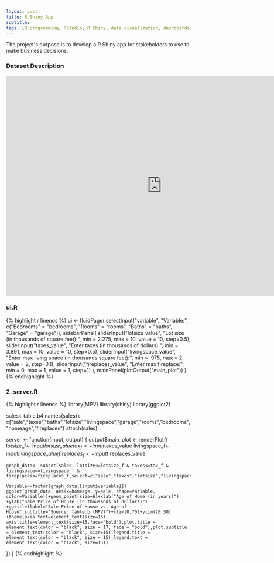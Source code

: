 ```yaml
---
layout: post
title: R Shiny App
subtitle:
tags: [R programming, RStudio, R Shiny, data visualization, dashboards]
---
```


The project's purpose is to develop a R Shiny app for stakeholders to use to make business decisions.

### Dataset Description

<div class="iframe_container">
  <iframe width="850" height="600" src="https://nguyeneva.shinyapps.io/enguyen/" frameborder="0" allowfullscreen></iframe>
</div>


### ui.R
{% highlight r linenos %}
ui <- fluidPage(
  selectInput("variable", "Variable:",
              c("Bedrooms" = "bedrooms",
                "Rooms" = "rooms",
                "Baths" = "baths",
                "Garage" = "garage")),
  sidebarPanel(
    sliderInput("lotsize_value", "Lot size (in thousands of square feet):",
                min = 2.275, max = 10,
                value = 10, step=0.5),
    sliderInput("taxes_value", "Enter taxes (in thousands of dollars):",
                min = 3.891, max = 10,
                value = 10, step=0.5),
    sliderInput("livingspace_value", "Enter max living space (in thousands square feet):",
                min = .975, max = 2,
                value = 2, step=0.1),
    sliderInput("fireplaces_value", "Enter  max fireplace:",
                min = 0, max = 1,
                value = 1, step=1)
  ),
  mainPanel(plotOutput("main_plot"))
)
{% endhighlight %}


### 2. server.R
{% highlight r linenos %}
library(MPV)
library(shiny)
library(ggplot2)

sales<-table.b4
names(sales)<-c("sale","taxes","baths","lotsize","livingspace","garage","rooms","bedrooms","homeage","fireplaces")
attach(sales)

server <- function(input, output) {
  output$main_plot <- renderPlot({
    lotsize_f<- input$lotsize_value
    tax_f<-input$taxes_value
    livingspace_f<- input$livingspace_value
    fireplaces_f<- input$fireplaces_value

    graph_data<- subset(sales, lotsize<=lotsize_f & taxes<=tax_f & livingspace<=livingspace_f & fireplaces<=fireplaces_f,select=c("sale","taxes","lotsize","livingspace","garage","rooms","bedrooms","homeage","fireplaces","baths"))

    Variable<-factor(graph_data[[input$variable]])
    ggplot(graph_data, aes(x=homeage, y=sale, shape=Variable, color=Variable))+geom_point(size=6)+xlab("Age of Home (in years)")
    +ylab("Sale Price of House (in thousands of dollars)")
    +ggtitle(label="Sale Price of House vs. Age of House",subtitle="Source: table.b (MPV)")+xlim(0,70)+ylim(20,50)
    +theme(axis.text=element_text(size=15), axis.title=element_text(size=15,face="bold"),plot.title = element_text(color = "black", size = 17, face = "bold"),plot.subtitle = element_text(color = "black", size=15),legend.title = element_text(color = "black", size = 15),legend.text = element_text(color = "black", size=15))
  })
}
{% endhighlight %}
